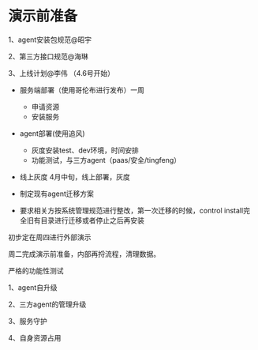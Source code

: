 # 演示前准备

1、agent安装包规范@昭宇

2、第三方接口规范@海琳

3、上线计划@李伟 （4.6号开始）

- 服务端部署（使用哥伦布进行发布）一周
  - 申请资源
  - 安装服务

- agent部署(使用追风) 
  - 灰度安装test、dev环境，时间安排
  - 功能测试，与三方agent（paas/安全/tingfeng）
- 线上灰度 4月中旬，线上部署，灰度
- 制定现有agent迁移方案
- 要求相关方按系统管理规范进行整改，第一次迁移的时候，control install完全旧有目录进行迁移或者停止之后再安装

初步定在周四进行外部演示

周二完成演示前准备，内部再捋流程，清理数据。



严格的功能性测试

1、agent自升级

2、三方agent的管理升级

3、服务守护

4、自身资源占用